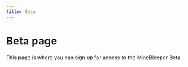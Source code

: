 ```yaml
---
title: Beta
---
```

# Beta page

This page is where you can sign up for access to the MineBleeper Beta.